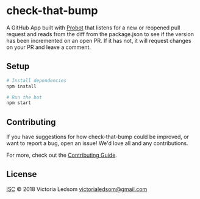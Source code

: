 # check-that-bump

A GitHub App built with [Probot](https://probot.github.io) that listens for a new or reopened pull request and reads from the diff from the package.json to see if the version has been incremented on an open PR. If it has not, it will request changes on your PR and leave a comment. 

## Setup

```sh
# Install dependencies
npm install

# Run the bot
npm start
```

## Contributing

If you have suggestions for how check-that-bump could be improved, or want to report a bug, open an issue! We'd love all and any contributions.

For more, check out the [Contributing Guide](CONTRIBUTING.md).

## License

[ISC](LICENSE) © 2018 Victoria Ledsom <victorialedsom@gmail.com>
